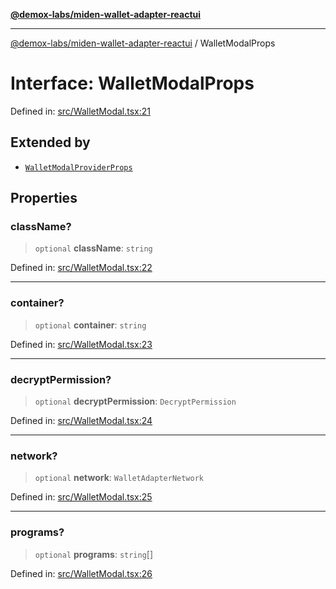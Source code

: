 [**@demox-labs/miden-wallet-adapter-reactui**](../README.md)

***

[@demox-labs/miden-wallet-adapter-reactui](../globals.md) / WalletModalProps

# Interface: WalletModalProps

Defined in: [src/WalletModal.tsx:21](https://github.com/demox-labs/miden-wallet-adapter/blob/be204aed4a2fe464b8d3fb58a33af058b069dafd/packages/ui/src/WalletModal.tsx#L21)

## Extended by

- [`WalletModalProviderProps`](WalletModalProviderProps.md)

## Properties

### className?

> `optional` **className**: `string`

Defined in: [src/WalletModal.tsx:22](https://github.com/demox-labs/miden-wallet-adapter/blob/be204aed4a2fe464b8d3fb58a33af058b069dafd/packages/ui/src/WalletModal.tsx#L22)

***

### container?

> `optional` **container**: `string`

Defined in: [src/WalletModal.tsx:23](https://github.com/demox-labs/miden-wallet-adapter/blob/be204aed4a2fe464b8d3fb58a33af058b069dafd/packages/ui/src/WalletModal.tsx#L23)

***

### decryptPermission?

> `optional` **decryptPermission**: `DecryptPermission`

Defined in: [src/WalletModal.tsx:24](https://github.com/demox-labs/miden-wallet-adapter/blob/be204aed4a2fe464b8d3fb58a33af058b069dafd/packages/ui/src/WalletModal.tsx#L24)

***

### network?

> `optional` **network**: `WalletAdapterNetwork`

Defined in: [src/WalletModal.tsx:25](https://github.com/demox-labs/miden-wallet-adapter/blob/be204aed4a2fe464b8d3fb58a33af058b069dafd/packages/ui/src/WalletModal.tsx#L25)

***

### programs?

> `optional` **programs**: `string`[]

Defined in: [src/WalletModal.tsx:26](https://github.com/demox-labs/miden-wallet-adapter/blob/be204aed4a2fe464b8d3fb58a33af058b069dafd/packages/ui/src/WalletModal.tsx#L26)
